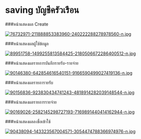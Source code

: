 # saving บัญชีครัวเรือน

###หน้าแสดงผล Create

[![76732971-211888853383960-240222288278978560-n.jpg](https://i.postimg.cc/sfJrN08L/76732971-211888853383960-240222288278978560-n.jpg)](https://postimg.cc/Lhhwqvmk)

###หน้าแสดงผลผู้ใช้ข้อมูล

[![89951758-1499255813584425-2180506672286400512-n.jpg](https://i.postimg.cc/Wp6PDfwn/89951758-1499255813584425-2180506672286400512-n.jpg)](https://postimg.cc/z3BQ67Mb)

###หน้าแสดงผลรายการบันทึกรายรับ-รายจ่าย

[![90146380-642854616540151-9166590499027419136-n.jpg](https://i.postimg.cc/zBrc8861/90146380-642854616540151-9166590499027419136-n.jpg)](https://postimg.cc/zLxjkZqd)

###หน้าแสดงผลรายการายรับ

[![90156836-923830434741243-4818914282039148544-n.jpg](https://i.postimg.cc/FFPDnyrv/90156836-923830434741243-4818914282039148544-n.jpg)](https://postimg.cc/7b235TJt)

###หน้าแสดงผลรายการรายจ่าย

[![90169026-2582145298727193-7169891440414162944-n.jpg](https://i.postimg.cc/wTC5SFnC/90169026-2582145298727193-7169891440414162944-n.jpg)](https://postimg.cc/vcv6n7Yh)

###หน้าแสดงผลลงชื่อเข้าใช้

[![90438094-143323567004571-3054474788366974976-n.jpg](https://i.postimg.cc/GmPD6RFD/90438094-143323567004571-3054474788366974976-n.jpg)](https://postimg.cc/cvH68V51)
